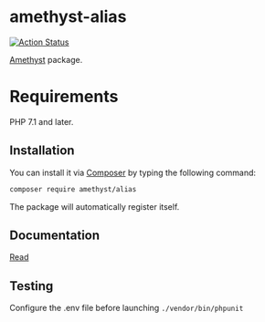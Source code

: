 # amethyst-alias

[![Action Status](https://github.com/amethyst-php/alias/workflows/test/badge.svg)](https://github.com/amethyst-php/alias/actions)

[Amethyst](https://github.com/amethyst-php/amethyst) package.

# Requirements

PHP 7.1 and later.

## Installation

You can install it via [Composer](https://getcomposer.org/) by typing the following command:

```bash
composer require amethyst/alias
```

The package will automatically register itself.

## Documentation

[Read](docs/index.md)

## Testing

Configure the .env file before launching `./vendor/bin/phpunit`
